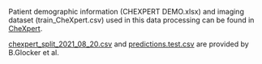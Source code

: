 

Patient demographic information (CHEXPERT DEMO.xlsx) and imaging dataset (train_CheXpert.csv) used in this data processing can be found in [CheXpert](https://stanfordmlgroup.github.io/competitions/chexpert/).

[chexpert_split_2021_08_20.csv](https://github.com/biomedia-mira/chexploration/tree/main/datafiles/chexpert) and [predictions.test.csv](https://imperialcollegelondon.app.box.com/s/bq87wkuzy14ctsyf8w3hcikwzu8386jj/folder/149074014566) are provided by B.Glocker et al.

